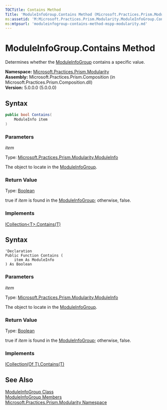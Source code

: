 ```yaml
---
TOCTitle: Contains Method
Title: 'ModuleInfoGroup.Contains Method (Microsoft.Practices.Prism.Modularity)'
ms:assetid: 'M:Microsoft.Practices.Prism.Modularity.ModuleInfoGroup.Contains(Microsoft.Practices.Prism.Modularity.ModuleInfo)'
ms:mtpsurl: 'moduleinfogroup-contains-method-mspp-modularity.md'
---
```



# ModuleInfoGroup.Contains Method

Determines whether the [ModuleInfoGroup](/patterns-practices/reference/moduleinfogroup-class-mspp-modularity) contains a specific value.

**Namespace:** [Microsoft.Practices.Prism.Modularity](/patterns-practices/reference/mspp-modularity-namespace)<br/>
**Assembly:** Microsoft.Practices.Prism.Composition (in Microsoft.Practices.Prism.Composition.dll)<br/>
**Version:** 5.0.0.0 (5.0.0.0)

## Syntax

```C#
public bool Contains(
	ModuleInfo item
)
```

### Parameters
 
*item*  

Type: [Microsoft.Practices.Prism.Modularity.ModuleInfo](/patterns-practices/reference/moduleinfo-class-mspp-modularity)
	 
The object to locate in the [ModuleInfoGroup](/patterns-practices/reference/moduleinfogroup-class-mspp-modularity).

### Return Value

Type: [Boolean](http://msdn.microsoft.com/en-us/library/a28wyd50)

true if *item* is found in the [ModuleInfoGroup](/patterns-practices/reference/moduleinfogroup-class-mspp-modularity); otherwise, false.

### Implements

[ICollection&lt;T&gt;.Contains(T)](http://msdn.microsoft.com/en-us/library/k5cf1d56)


## Syntax

```VB
'Declaration
Public Function Contains ( 
	item As ModuleInfo
) As Boolean
```

### Parameters
 
*item*  

Type: [Microsoft.Practices.Prism.Modularity.ModuleInfo](/patterns-practices/reference/moduleinfo-class-mspp-modularity)
	 
The object to locate in the [ModuleInfoGroup](/patterns-practices/reference/moduleinfogroup-class-mspp-modularity).

### Return Value

Type: [Boolean](http://msdn.microsoft.com/en-us/library/a28wyd50)

true if *item* is found in the [ModuleInfoGroup](/patterns-practices/reference/moduleinfogroup-class-mspp-modularity); otherwise, false.

### Implements

[ICollection(Of T).Contains(T)](http://msdn.microsoft.com/en-us/library/k5cf1d56)

## See Also

[ModuleInfoGroup Class](/patterns-practices/reference/moduleinfogroup-class-mspp-modularity)<br/>
[ModuleInfoGroup Members](/patterns-practices/reference/moduleinfogroup-members-mspp-modularity)<br/>
[Microsoft.Practices.Prism.Modularity Namespace](/patterns-practices/reference/mspp-modularity-namespace)<br/>
